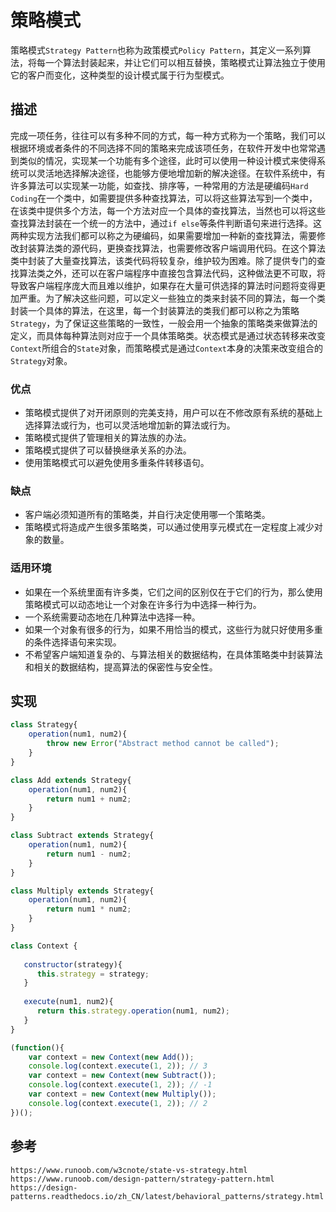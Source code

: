 # 策略模式
策略模式`Strategy Pattern`也称为政策模式`Policy Pattern`，其定义一系列算法，将每一个算法封装起来，并让它们可以相互替换，策略模式让算法独立于使用它的客户而变化，这种类型的设计模式属于行为型模式。

## 描述
完成一项任务，往往可以有多种不同的方式，每一种方式称为一个策略，我们可以根据环境或者条件的不同选择不同的策略来完成该项任务，在软件开发中也常常遇到类似的情况，实现某一个功能有多个途径，此时可以使用一种设计模式来使得系统可以灵活地选择解决途径，也能够方便地增加新的解决途径。在软件系统中，有许多算法可以实现某一功能，如查找、排序等，一种常用的方法是硬编码`Hard Coding`在一个类中，如需要提供多种查找算法，可以将这些算法写到一个类中，在该类中提供多个方法，每一个方法对应一个具体的查找算法，当然也可以将这些查找算法封装在一个统一的方法中，通过`if else`等条件判断语句来进行选择。这两种实现方法我们都可以称之为硬编码，如果需要增加一种新的查找算法，需要修改封装算法类的源代码，更换查找算法，也需要修改客户端调用代码。在这个算法类中封装了大量查找算法，该类代码将较复杂，维护较为困难。除了提供专门的查找算法类之外，还可以在客户端程序中直接包含算法代码，这种做法更不可取，将导致客户端程序庞大而且难以维护，如果存在大量可供选择的算法时问题将变得更加严重。为了解决这些问题，可以定义一些独立的类来封装不同的算法，每一个类封装一个具体的算法，在这里，每一个封装算法的类我们都可以称之为策略`Strategy`，为了保证这些策略的一致性，一般会用一个抽象的策略类来做算法的定义，而具体每种算法则对应于一个具体策略类。状态模式是通过状态转移来改变`Context`所组合的`State`对象，而策略模式是通过`Context`本身的决策来改变组合的`Strategy`对象。

### 优点
* 策略模式提供了对开闭原则的完美支持，用户可以在不修改原有系统的基础上选择算法或行为，也可以灵活地增加新的算法或行为。
* 策略模式提供了管理相关的算法族的办法。
* 策略模式提供了可以替换继承关系的办法。
* 使用策略模式可以避免使用多重条件转移语句。

### 缺点
* 客户端必须知道所有的策略类，并自行决定使用哪一个策略类。
* 策略模式将造成产生很多策略类，可以通过使用享元模式在一定程度上减少对象的数量。


### 适用环境
* 如果在一个系统里面有许多类，它们之间的区别仅在于它们的行为，那么使用策略模式可以动态地让一个对象在许多行为中选择一种行为。
* 一个系统需要动态地在几种算法中选择一种。
* 如果一个对象有很多的行为，如果不用恰当的模式，这些行为就只好使用多重的条件选择语句来实现。
* 不希望客户端知道复杂的、与算法相关的数据结构，在具体策略类中封装算法和相关的数据结构，提高算法的保密性与安全性。


## 实现

```javascript
class Strategy{
    operation(num1, num2){
        throw new Error("Abstract method cannot be called");
    }
}

class Add extends Strategy{
    operation(num1, num2){
        return num1 + num2;
    }
}

class Subtract extends Strategy{
    operation(num1, num2){
        return num1 - num2;
    }
}

class Multiply extends Strategy{
    operation(num1, num2){
        return num1 * num2;
    }
}

class Context {
 
   constructor(strategy){
      this.strategy = strategy;
   }
 
   execute(num1, num2){
      return this.strategy.operation(num1, num2);
   }
}

(function(){
    var context = new Context(new Add());
    console.log(context.execute(1, 2)); // 3
    var context = new Context(new Subtract());
    console.log(context.execute(1, 2)); // -1
    var context = new Context(new Multiply());
    console.log(context.execute(1, 2)); // 2
})();

```




## 参考

```
https://www.runoob.com/w3cnote/state-vs-strategy.html
https://www.runoob.com/design-pattern/strategy-pattern.html
https://design-patterns.readthedocs.io/zh_CN/latest/behavioral_patterns/strategy.html
```
